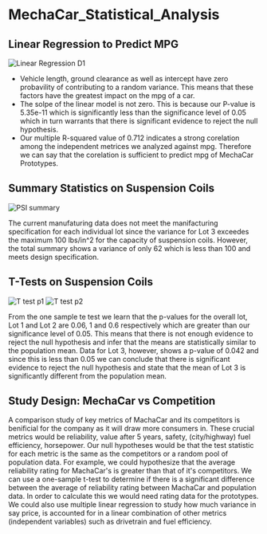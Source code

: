 # MechaCar_Statistical_Analysis

## Linear Regression to Predict MPG
![Linear Regression D1](https://user-images.githubusercontent.com/92958091/152842656-f860e90d-dd68-448d-a3a3-34aab382ee3d.png)

- Vehicle length, ground clearance as well as intercept have zero probavility of contributing to a random variance. This means that these factors have the greatest impact on the mpg of a car.
- The solpe of the linear model is not zero. This is because our P-value is 5.35e-11 which is significantly less than the significance level of 0.05 which in turn warrants that there is significant evidence to reject the null hypothesis. 
- Our multiple R-squared value of 0.712 indicates a strong corelation among the independent metrices we analyzed against mpg. Therefore we can say that the corelation is sufficient to predict mpg of MechaCar Prototypes. 

## Summary Statistics on Suspension Coils
![PSI summary](https://user-images.githubusercontent.com/92958091/152853956-c3dc7856-f64b-44d1-8f06-3cf92c940b40.png)

The current manufaturing data does not meet the manifacturing specification for each individual lot since the variance for Lot 3 exceedes the maximum 100 lbs/in^2 for the capacity of suspension coils. However, the total summary shows a variance of only 62 which is less than 100 and meets design specification. 

## T-Tests on Suspension Coils

![T test p1](https://user-images.githubusercontent.com/92958091/152863300-377f123c-4c41-4a5b-9c60-821a7300ae07.png)
![T test p2](https://user-images.githubusercontent.com/92958091/152863315-20f5c6ff-54a6-46db-b44f-b78ffdf8cff6.png)


From the one sample te test we learn that the p-values for the overall lot, Lot 1 and Lot 2 are 0.06, 1 and 0.6 respectively which are greater than our significance level of 0.05. This means that there is not enough evidence to reject the null hypothesis and infer that the means are statistically similar to the population mean. 
Data for Lot 3, however, shows a p-value of 0.042 and since this is less than 0.05 we can conclude that there is significant evidence to reject the null hypothesis and state that the mean of Lot 3 is significantly different from the population mean. 

## Study Design: MechaCar vs Competition

A comparison study of key metrics of MachaCar and its competitors is benificial for the company as it will draw more consumers in. These crucial metrics would be reliability, value after 5 years, safety, (city/highway) fuel efficiency, horsepower. 
Our null hypotheses would be that the test statistic for each metric is the same as the competitors or a random pool of population data. For example, we could hypothesize that the average reliability rating for MachaCar's is greater than that of it's competitors. 
We can use a one-sample t-test to determine if there is a significant difference between the average of reliability rating between MachaCar and population data.  In order to calculate this we would need rating data for the prototypes. 
We could also use multiple linear regression to study how much variance in say price, is accounted for in a linear combination of other metrics (independent variables) such as drivetrain and fuel efficiency. 
